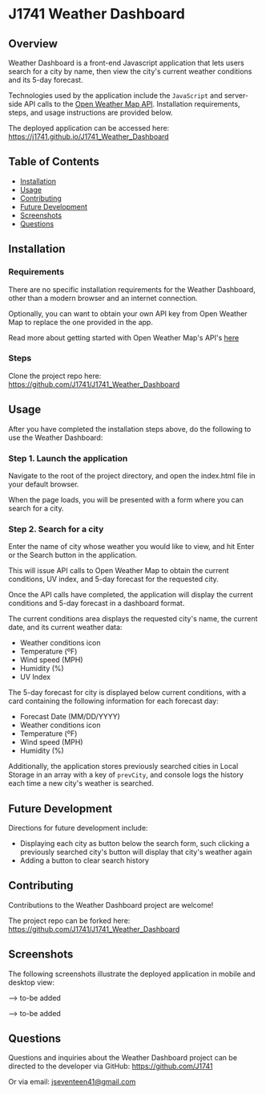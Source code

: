 # J1741 Weather Dashboard

## Overview

Weather Dashboard is a front-end Javascript application that lets users search for a city by name, then view the city's current weather conditions and its 5-day forecast.

Technologies used by the application include the `JavaScript` and server-side API calls to the [Open Weather Map API](https://openweathermap.org/api). Installation requirements, steps, and usage instructions are provided below.

The deployed application can be accessed here:
https://j1741.github.io/J1741_Weather_Dashboard

## Table of Contents

- [Installation](#installation)
- [Usage](#usage)
- [Contributing](#contributing)
- [Future Development](#future-development)
- [Screenshots](#screenshots)
- [Questions](#questions)

## Installation

### Requirements

There are no specific installation requirements for the Weather Dashboard, other than a modern browser and an internet connection.

Optionally, you can want to obtain your own API key from Open Weather Map to replace the one provided in the app.

Read more about getting started with Open Weather Map's API's [here](https://openweathermap.org/appid)

### Steps

Clone the project repo here: https://github.com/J1741/J1741_Weather_Dashboard

## Usage

After you have completed the installation steps above, do the following to use the Weather Dashboard:

### Step 1. Launch the application

Navigate to the root of the project directory, and open the index.html file in your default browser.

When the page loads, you will be presented with a form where you can search for a city.

### Step 2. Search for a city

Enter the name of city whose weather you would like to view, and hit Enter or the Search button in the application.

This will issue API calls to Open Weather Map to obtain the current conditions, UV index, and 5-day forecast for the requested city.

Once the API calls have completed, the application will display the current conditions and 5-day forecast in a dashboard format.

The current conditions area displays the requested city's name, the current date, and its current weather data:

- Weather conditions icon
- Temperature (ºF)
- Wind speed (MPH)
- Humidity (%)
- UV Index

The 5-day forecast for city is displayed below current conditions, with a card containing the following information for each forecast day:

- Forecast Date (MM/DD/YYYY)
- Weather conditions icon
- Temperature (ºF)
- Wind speed (MPH)
- Humidity (%)

Additionally, the application stores previously searched cities in Local Storage in an array with a key of `prevCity`, and console logs the history each time a new city's weather is searched.

## Future Development

Directions for future development include:

- Displaying each city as button below the search form, such clicking a previously searched city's button will display that city's weather again
- Adding a button to clear search history

## Contributing

Contributions to the Weather Dashboard project are welcome!

The project repo can be forked here: https://github.com/J1741/J1741_Weather_Dashboard

## Screenshots

The following screenshots illustrate the deployed application in mobile and desktop view:

--> to-be added

--> to-be added

## Questions

Questions and inquiries about the Weather Dashboard project can be directed to the developer via GitHub: https://github.com/J1741

Or via email: jseventeen41@gmail.com
